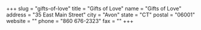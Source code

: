 +++
slug = "gifts-of-love"
title = "Gifts of Love"
name = "Gifts of Love"
address = "35 East Main Street"
city = "Avon"
state = "CT"
postal = "06001"
website = ""
phone = "860 676-2323"
fax = ""
+++
